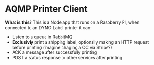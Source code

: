 # AQMP Printer Client

**What is this?** This is a Node app that runs on a Raspberry PI, when connected to an DYMO Label printer it can: 
 
 - Listen to a queue in RabbitMQ
 - **Exclusivly** print a shipping label, optionally making an HTTP request before printing (imagine chaging a CC via Stripe?)
 - ACK a message after successfully printing
 - POST a status response to other services after printing
